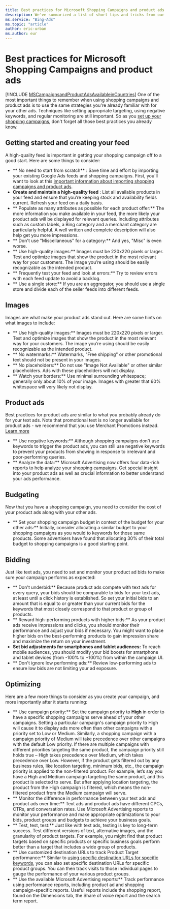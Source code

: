 ```yaml
---
title: Best practices for Microsoft Shopping Campaigns and product ads
description: We've summarized a list of short tips and tricks from our Microsoft Advertising experts and your fellow advertisers for creating and managing shopping campaigns and product ads.
ms.service: "Bing-Ads"
ms.topic: "article"
author: eric-urban
ms.author: eur
---
```


# Best practices for Microsoft Shopping Campaigns and product ads

[!INCLUDE [MSCampaignsandProductAdsAvailableinCountries](./includes/MSCampaignsandProductAdsAvailableinCountries.md)]
One of the most important things to remember when using shopping campaigns and product ads is to use the same strategies you're already familiar with for your other ads. Techniques like setting appropriate targeting, using negative keywords, and regular monitoring are still important. So as you [set up your shopping campaigns](./hlp_BA_PROC_CreateProductTargetAndAd.md), don't forget all those best practices you already know.

## Getting started and creating your feed
A high-quality feed is important in getting your shopping campaign off to a good start. Here are some things to consider:

- ** No need to start from scratch** : Save time and effort by importing your existing Google Ads feeds            and shopping campaigns. First, you'll want to look at this [important information about importing shopping campaigns and product ads](./hlp_BA_CONC_ImportWhatInfo.md).
- **Create and maintain a high-quality feed** : List all available products in your feed and ensure that you’re            keeping stock and availability fields current. Refresh your feed on a daily basis.
- **              Populate as many attributes as possible for each product offer:**  The more information you make available in your feed, the more likely your product ads will be displayed for relevant queries. Including attributes such as custom labels, a Bing category and a merchant category are particularly helpful. A well written and complete description will also help get you more impressions.
- **              Don't use "Miscellaneous" for a category:**  And yes, "Misc" is even worse.
- **              Use high-quality images:**  Images must be 220x220 pixels or larger. Test and optimize images that show the product            in the most relevant way for your customers. The image you’re            using should be easily recognizable as the intended product.
- **              Frequently test your feed and look at errors:**  Try to review errors with each feed update to avoid a backlog.
- **              Use a single store:**  If you are an aggregator, you should use a single store and divide each of the seller feeds into different feeds.

## Images
Images are what make your product ads stand out. Here are some hints on what images to include:

- **              Use high-quality images:**  Images must be 220x220 pixels or larger. Test and optimize images that show the product            in the most relevant way for your customers. The image you’re            using should be easily recognizable as the intended product.
- **              No watermarks:**  Watermarks, "Free shipping" or other promotional text should not be present in your images.
- **              No placeholders:**  Do not use "Image Not Available" or other similar placeholders. Ads with these placeholders will not display.
- **              Watch your borders:**  Use minimal surrounding whitespace; generally only about 10% of your image. Images with greater that 60% whitespace will very likely not display.

## Product ads
Best practices for product ads are similar to what you probably already do for your text ads. Note that promotional text is no longer available for product ads - we recommend that you use Merchant Promotions instead. [Learn more](./hlp_BA_CONC_BMC_MerchantPromo.md)

- **              Use negative keywords:**  Although shopping campaigns don't use keywords to trigger the product ads, you can still use            negative keywords to prevent your products from showing in response to irrelevant and poor-performing queries.
- **              Analyze the data:** Microsoft Advertising now offers four data-rich reports to help analyze your shopping campaigns. Get special insight into your product ads as well as crucial information to better understand your ads performance.

## Budgeting
Now that you have a shopping campaign, you need to consider the cost of your product ads along with your other ads.

- **              Set your shopping campaign budget in context of the budget for your other ads:**  Initially, consider allocating a similar budget to your shopping campaigns as            you would to keywords for those same products. Some            advertisers have found that allocating 30% of their total            budget to shopping campaigns is a good starting point.

## Bidding
Just like text ads, you need to set and monitor your product ad bids to make sure your campaign performs as expected:

- **              Don't underbid:**   Because product ads compete with text ads for            every query, your bids should be comparable to bids for            your text ads, at least until a click history is established. So set your initial bids to an amount that is            equal to or greater than your current bids for the keywords            that most closely correspond to that product or group of            products.
- **              Reward high-performing products with higher bids:**  As your product ads receive impressions and clicks, you should            monitor their performance and adjust your bids if necessary. You might want to place higher            bids on the best-performing products to gain impression            share and maximize the return on your investment.
- **Set bid adjustments for smartphones and tablet audiences:**  To reach mobile audiences, you should modify your bid boosts for smartphone and tablet devices (from -100% to +100%) from within the campaign UI.
- **              Don't ignore low performing ads:**  Review low-performing ads to ensure low bids are not limiting your ad exposure.

## Optimizing
Here are a few more things to consider as you create your campaign, and more importantly after it starts running:

- **              Use campaign priority:**  Set the campaign priority to **High**  in order to have a specific shopping campaigns serve ahead of your other campaigns. Setting a particular campaign's campaign priority to High will cause it to display ads more often than other campaigns with a priority set to Low or Medium. Similarly, a shopping campaign with a campaign priority of Medium will take precedence over other campaigns with the default Low priority. If there are multiple campaigns with different priorities targeting the same product, the campaign priority still holds true – High takes precedence over Medium, which takes precedence over Low. However, if the product gets filtered out by any business rules, like location targeting, minimum bids, etc., the campaign priority is applied to the non-filtered product. For example, let’s say you have a High and Medium campaign targeting the same product, and this product is selected to serve. But after applying location targeting, the product from the High campaign is filtered, which means the non-filtered product from the Medium campaign will serve.
- **              Monitor the difference in performance between              your text ads and product ads over time:**  Text ads and product ads have different CPCs, CTRs, and conversation rates. Use Microsoft Advertising reports to monitor your            performance and make appropriate optimizations to your bids, product groups and budgets to achieve your business goals.
- **              Test, test, test:**   Just like with text ads, testing is key to long-term success. Test            different versions of text, alternative images,            and the granularity of product targets. For example, you might find that product targets based on specific products or specific business goals perform better than a target that includes a wide group of products.
- **              Use customized destination URLs to track Product Target performance:**  Similar to [using specific destination URLs for specific keywords](./hlp_BA_PROC_ChangeLandingPage.md), you can also set specific destination URLs for specific product groups. You can then track visits to those individual pages to gauge  the performance of your various product groups.
- **              Use the available Microsoft Advertising reports:**  Track performance using performance reports, including product ad and shopping campaign-specific reports. Useful reports include the shopping report, found on the Dimensions tab, the Share of voice report and the search term report.

 

